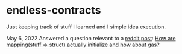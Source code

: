 # endless-contracts
Just keeping track of stuff I learned and I simple idea execution.

May 6, 2022
Answered a question relevant to a [reddit post](https://www.reddit.com/r/ethdev/comments/ujoivr/how_to_update_owner_property_inside_struct/):
[How are mapping(stuff => struct) actually initialize and how about gas?](https://github.com/FudgyDRS/endless-contracts/blob/main/solidity/contracts/struct1.sol)
